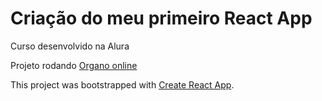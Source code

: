 # Criação do meu primeiro React App

Curso desenvolvido na Alura

Projeto rodando [Organo online](https://organo-alura-sigma.vercel.app)

This project was bootstrapped with [Create React App](https://github.com/facebook/create-react-app).

